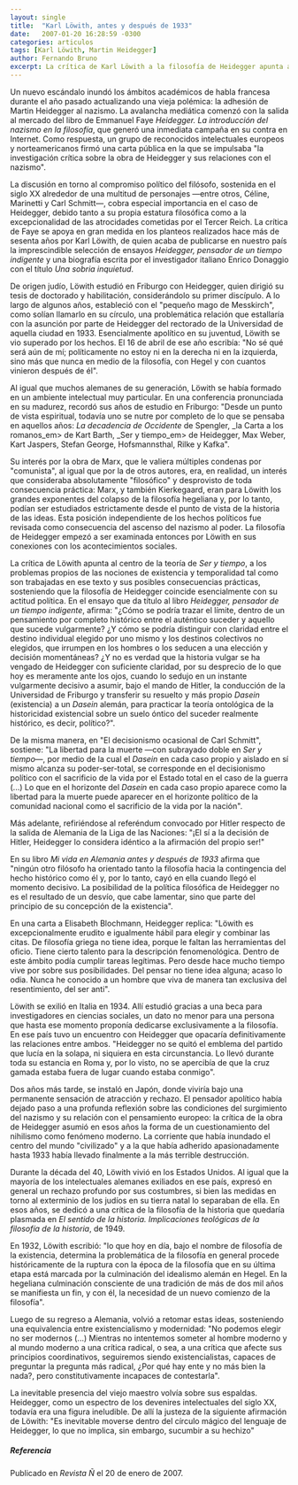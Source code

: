 ```yaml
---
layout: single
title:  "Karl Löwith, antes y después de 1933"
date:   2007-01-20 16:28:59 -0300
categories: articulos
tags: [Karl Löwith, Martin Heidegger]
author: Fernando Bruno
excerpt: La crítica de Karl Löwith a la filosofía de Heidegger apunta al centro de la teoría de Ser y tiempo, a los problemas propios de las nociones de existencia y temporalidad tal como son trabajadas en ese texto y sus posibles consecuencias prácticas, sosteniendo que la filosofía de Heidegger coincide esencialmente con su actitud política.
---
```


Un nuevo escándalo inundó los ámbitos académicos de habla francesa durante el año pasado actualizando una vieja polémica: la adhesión de Martin Heidegger al nazismo. La avalancha mediática comenzó con la salida al mercado del libro de Emmanuel Faye _Heidegger. La introducción del nazismo en la filosofía_, que generó una inmediata campaña en su contra en Internet. Como respuesta, un grupo de reconocidos intelectuales europeos y norteamericanos firmó una carta pública en la que se impulsaba "la investigación crítica sobre la obra de Heidegger y sus relaciones con el nazismo".

La discusión en torno al compromiso político del filósofo, sostenida en el siglo XX alrededor de una multitud de personajes —entre otros, Céline, Marinetti y Carl Schmitt—, cobra especial importancia en el caso de Heidegger, debido tanto a su propia estatura filosófica como a la excepcionalidad de las atrocidades cometidas por el Tercer Reich. La crítica de Faye se apoya en gran medida en los planteos realizados hace más de sesenta años por Karl Löwith, de quien acaba de publicarse en nuestro país la imprescindible selección de ensayos _Heidegger, pensador de un tiempo indigente_ y una biografía escrita por el investigador italiano Enrico Donaggio con el título _Una sobria inquietud_.

De origen judío, Löwith estudió en Friburgo con Heidegger, quien dirigió su tesis de doctorado y habilitación, considerándolo su primer discípulo. A lo largo de algunos años, estableció con el "pequeño mago de Messkirch", como solían llamarlo en su círculo, una problemática relación que estallaría con la asunción por parte de Heidegger del rectorado de la Universidad de aquella ciudad en 1933\. Esencialmente apolítico en su juventud, Löwith se vio superado por los hechos. El 16 de abril de ese año escribía: "No sé qué será aún de mí; políticamente no estoy ni en la derecha ni en la izquierda, sino más que nunca en medio de la filosofía, con Hegel y con cuantos vinieron después de él".

Al igual que muchos alemanes de su generación, Löwith se había formado en un ambiente intelectual muy particular. En una conferencia pronunciada en su madurez, recordó sus años de estudio en Friburgo: "Desde un punto de vista espiritual, todavía uno se nutre por completo de lo que se pensaba en aquellos años: _La decadencia de Occidente_ de Spengler, _la Carta a los romanos_em> de Kart Barth, _Ser y tiempo_em> de Heidegger, Max Weber, Kart Jaspers, Stefan George, Hofsmannsthal, Rilke y Kafka".

Su interés por la obra de Marx, que le valiera múltiples condenas por "comunista", al igual que por la de otros autores, era, en realidad, un interés que consideraba absolutamente "filosófico" y desprovisto de toda consecuencia práctica: Marx, y también Kierkegaard, eran para Löwith los grandes exponentes del colapso de la filosofía hegeliana y, por lo tanto, podían ser estudiados estrictamente desde el punto de vista de la historia de las ideas. Esta posición independiente de los hechos políticos fue revisada como consecuencia del ascenso del nazismo al poder. La filosofía de Heidegger empezó a ser examinada entonces por Löwith en sus conexiones con los acontecimientos sociales.

La crítica de Löwith apunta al centro de la teoría de _Ser y tiempo_, a los problemas propios de las nociones de existencia y temporalidad tal como son trabajadas en ese texto y sus posibles consecuencias prácticas, sosteniendo que la filosofía de Heidegger coincide esencialmente con su actitud política. En el ensayo que da título al libro _Heidegger, pensador de un tiempo indigente_, afirma: "¿Cómo se podría trazar el límite, dentro de un pensamiento por completo histórico entre el auténtico suceder y aquello que sucede vulgarmente? ¿Y cómo se podría distinguir con claridad entre el destino individual elegido por uno mismo y los destinos colectivos no elegidos, que irrumpen en los hombres o los seducen a una elección y decisión momentáneas? ¿Y no es verdad que la historia vulgar se ha vengado de Heidegger con suficiente claridad, por su desprecio de lo que hoy es meramente ante los ojos, cuando lo sedujo en un instante vulgarmente decisivo a asumir, bajo el mando de Hitler, la conducción de la Universidad de Friburgo y transferir su resuelto y más propio _Dasein_ (existencia) a un _Dasein_ alemán, para practicar la teoría ontológica de la historicidad existencial sobre un suelo óntico del suceder realmente histórico, es decir, político?".

De la misma manera, en "El decisionismo ocasional de Carl Schmitt", sostiene: "La libertad para la muerte —con subrayado doble en _Ser y tiempo_—, por medio de la cual el _Dasein_ en cada caso propio y aislado en sí mismo alcanza su poder-ser-total, se corresponde en el decisionismo político con el sacrificio de la vida por el Estado total en el caso de la guerra (...) Lo que en el horizonte del _Dasein_ en cada caso propio aparece como la libertad para la muerte puede aparecer en el horizonte político de la comunidad nacional como el sacrificio de la vida por la nación".

Más adelante, refiriéndose al referéndum convocado por Hitler respecto de la salida de Alemania de la Liga de las Naciones: "¡El sí a la decisión de Hitler, Heidegger lo considera idéntico a la afirmación del propio ser!"

En su libro _Mi vida en Alemania antes y después de 1933_ afirma que "ningún otro filósofo ha orientado tanto la filosofía hacia la contingencia del hecho histórico como él y, por lo tanto, cayó en ella cuando llegó el momento decisivo. La posibilidad de la política filosófica de Heidegger no es el resultado de un desvío, que cabe lamentar, sino que parte del principio de su concepción de la existencia".

En una carta a Elisabeth Blochmann, Heidegger replica: "Löwith es excepcionalmente erudito e igualmente hábil para elegir y combinar las citas. De filosofía griega no tiene idea, porque le faltan las herramientas del oficio. Tiene cierto talento para la descripción fenomenológica. Dentro de este ámbito podía cumplir tareas legítimas. Pero desde hace mucho tiempo vive por sobre sus posibilidades. Del pensar no tiene idea alguna; acaso lo odia. Nunca he conocido a un hombre que viva de manera tan exclusiva del resentimiento, del ser anti".

Löwith se exilió en Italia en 1934\. Allí estudió gracias a una beca para investigadores en ciencias sociales, un dato no menor para una persona que hasta ese momento proponía dedicarse exclusivamente a la filosofía. En ese país tuvo un encuentro con Heidegger que opacaría definitivamente las relaciones entre ambos. "Heidegger no se quitó el emblema del partido que lucía en la solapa, ni siquiera en esta circunstancia. Lo llevó durante toda su estancia en Roma y, por lo visto, no se apercibía de que la cruz gamada estaba fuera de lugar cuando estaba conmigo".

Dos años más tarde, se instaló en Japón, donde viviría bajo una permanente sensación de atracción y rechazo. El pensador apolítico había dejado paso a una profunda reflexión sobre las condiciones del surgimiento del nazismo y su relación con el pensamiento europeo: la crítica de la obra de Heidegger asumió en esos años la forma de un cuestionamiento del nihilismo como fenómeno moderno. La corriente que había inundado el centro del mundo "civilizado" y a la que había adherido apasionadamente hasta 1933 había llevado finalmente a la más terrible destrucción.

Durante la década del 40, Löwith vivió en los Estados Unidos. Al igual que la mayoría de los intelectuales alemanes exiliados en ese país, expresó en general un rechazo profundo por sus costumbres, si bien las medidas en torno al exterminio de los judíos en su tierra natal lo separaban de ella. En esos años, se dedicó a una crítica de la filosofía de la historia que quedaría plasmada en _El sentido de la historia. Implicaciones teológicas de la filosofía de la historia_, de 1949.

En 1932, Löwith escribió: "lo que hoy en día, bajo el nombre de filosofía de la existencia, determina la problemática de la filosofía en general procede históricamente de la ruptura con la época de la filosofía que en su última etapa está marcada por la culminación del idealismo alemán en Hegel. En la hegeliana culminación consciente de una tradición de más de dos mil años se manifiesta un fin, y con él, la necesidad de un nuevo comienzo de la filosofía".

Luego de su regreso a Alemania, volvió a retomar estas ideas, sosteniendo una equivalencia entre existencialismo y modernidad: "No podemos elegir no ser modernos (...) Mientras no intentemos someter al hombre moderno y al mundo moderno a una crítica radical, o sea, a una crítica que afecte sus principios coordinativos, seguiremos siendo existencialistas, capaces de preguntar la pregunta más radical, ¿Por qué hay ente y no más bien la nada?, pero constitutivamente incapaces de contestarla".

La inevitable presencia del viejo maestro volvía sobre sus espaldas. Heidegger, como un espectro de los devenires intelectuales del siglo XX, todavía era una figura ineludible. De allí la justeza de la siguiente afirmación de Löwith: "Es inevitable moverse dentro del círculo mágico del lenguaje de Heidegger, lo que no implica, sin embargo, sucumbir a su hechizo"

##### Referencia

Publicado en _Revista Ñ_ el 20 de enero de 2007.
